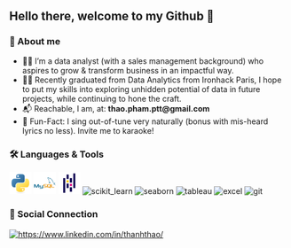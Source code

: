 ## Hello there, welcome to my Github 👋

### 🌿 About me

- :woman_technologist: I’m a data analyst (with a sales management background) who aspires to grow & transform business in an impactful way.
- :woman_student: Recently graduated from Data Analytics from Ironhack Paris, I hope to put my skills into exploring unhidden potential of data in future projects, while continuing to hone the craft.
- :mailbox_with_mail: Reachable, I am, at:  __thao.pham.ptt@gmail.com__
- :dancer: Fun-Fact: I sing out-of-tune very naturally (bonus with mis-heard lyrics no less). Invite me to karaoke!

### 🛠️ Languages & Tools
<p align="left"> 
  <img src="https://raw.githubusercontent.com/devicons/devicon/master/icons/python/python-original.svg" alt="python" width="40" height="40"/>
  <img src="https://raw.githubusercontent.com/devicons/devicon/master/icons/mysql/mysql-original-wordmark.svg" alt="mysql" width="40" height="40"/>
  <img src="https://raw.githubusercontent.com/devicons/devicon/2ae2a900d2f041da66e950e4d48052658d850630/icons/pandas/pandas-original.svg" alt="pandas" width="40" height="40"/>
  <img src="https://upload.wikimedia.org/wikipedia/commons/0/05/Scikit_learn_logo_small.svg" alt="scikit_learn" width="40" height="40"/>
  <img src="https://seaborn.pydata.org/_images/logo-mark-lightbg.svg" alt="seaborn" width="40" height="40"/>
  <img src="https://www.svgviewer.dev/static-svgs/14592/tableau-icon.svg" alt="tableau" width="40" height="40"/> 
  <img src="https://upload.wikimedia.org/wikipedia/commons/thumb/a/ae/Antu_ms-excel.svg/2048px-Antu_ms-excel.svg.png" alt="excel" width="40" height="40"/> 
  <img src="https://www.vectorlogo.zone/logos/git-scm/git-scm-icon.svg" alt="git" width="40" height="40"/> 
</p>

### 🥂 Social Connection
<p align="left">
  <a href="https://www.linkedin.com/in/thanhthao/" target="blank">
    <img align="center" src="https://raw.githubusercontent.com/codemaker2015/github-profile-readme-generator/master/src/images/icons/Social/linked-in-alt.svg" alt="https://www.linkedin.com/in/thanhthao/" height="30" width="40" />
  </a>
</p>
